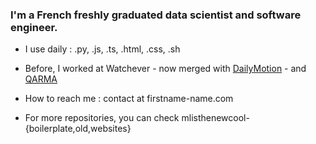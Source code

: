 ### I'm a French freshly graduated data scientist and software engineer.

* I use daily : .py, .js, .ts, .html, .css, .sh

* Before, I worked at Watchever - now merged with [DailyMotion](https://www.dailymotion.com/) - and [QARMA](https://qarma.lis-lab.fr/)

* How to reach me : contact at firstname-name.com

* For more repositories, you can check mlisthenewcool-{boilerplate,old,websites}
